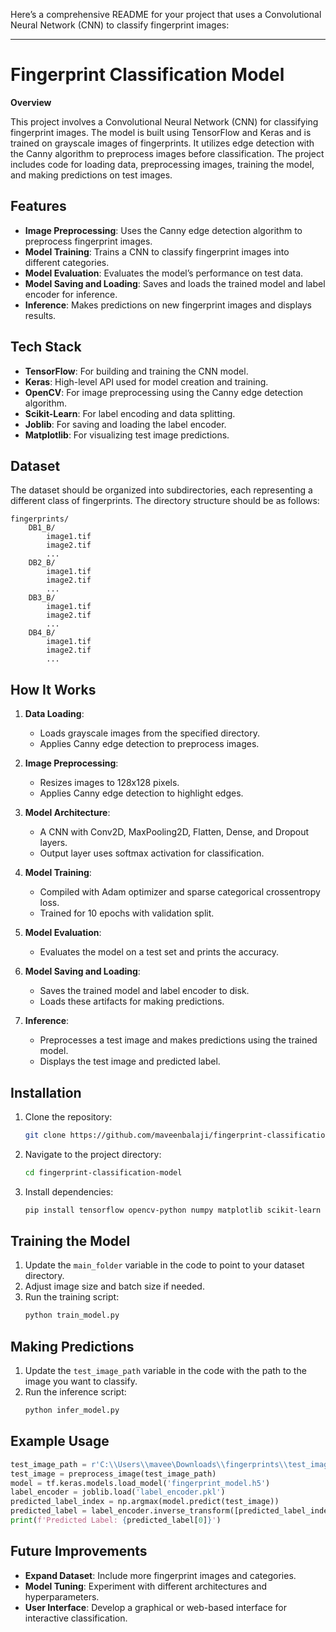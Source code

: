 Here’s a comprehensive README for your project that uses a Convolutional Neural Network (CNN) to classify fingerprint images:

---

# Fingerprint Classification Model

**Overview**

This project involves a Convolutional Neural Network (CNN) for classifying fingerprint images. The model is built using TensorFlow and Keras and is trained on grayscale images of fingerprints. It utilizes edge detection with the Canny algorithm to preprocess images before classification. The project includes code for loading data, preprocessing images, training the model, and making predictions on test images.

## Features

- **Image Preprocessing**: Uses the Canny edge detection algorithm to preprocess fingerprint images.
- **Model Training**: Trains a CNN to classify fingerprint images into different categories.
- **Model Evaluation**: Evaluates the model’s performance on test data.
- **Model Saving and Loading**: Saves and loads the trained model and label encoder for inference.
- **Inference**: Makes predictions on new fingerprint images and displays results.

## Tech Stack

- **TensorFlow**: For building and training the CNN model.
- **Keras**: High-level API used for model creation and training.
- **OpenCV**: For image preprocessing using the Canny edge detection algorithm.
- **Scikit-Learn**: For label encoding and data splitting.
- **Joblib**: For saving and loading the label encoder.
- **Matplotlib**: For visualizing test image predictions.

## Dataset

The dataset should be organized into subdirectories, each representing a different class of fingerprints. The directory structure should be as follows:

```
fingerprints/
    DB1_B/
        image1.tif
        image2.tif
        ...
    DB2_B/
        image1.tif
        image2.tif
        ...
    DB3_B/
        image1.tif
        image2.tif
        ...
    DB4_B/
        image1.tif
        image2.tif
        ...
```

## How It Works

1. **Data Loading**:
   - Loads grayscale images from the specified directory.
   - Applies Canny edge detection to preprocess images.

2. **Image Preprocessing**:
   - Resizes images to 128x128 pixels.
   - Applies Canny edge detection to highlight edges.

3. **Model Architecture**:
   - A CNN with Conv2D, MaxPooling2D, Flatten, Dense, and Dropout layers.
   - Output layer uses softmax activation for classification.

4. **Model Training**:
   - Compiled with Adam optimizer and sparse categorical crossentropy loss.
   - Trained for 10 epochs with validation split.

5. **Model Evaluation**:
   - Evaluates the model on a test set and prints the accuracy.

6. **Model Saving and Loading**:
   - Saves the trained model and label encoder to disk.
   - Loads these artifacts for making predictions.

7. **Inference**:
   - Preprocesses a test image and makes predictions using the trained model.
   - Displays the test image and predicted label.

## Installation

1. Clone the repository:
   ```bash
   git clone https://github.com/maveenbalaji/fingerprint-classification-model.git
   ```

2. Navigate to the project directory:
   ```bash
   cd fingerprint-classification-model
   ```

3. Install dependencies:
   ```bash
   pip install tensorflow opencv-python numpy matplotlib scikit-learn joblib
   ```

## Training the Model

1. Update the `main_folder` variable in the code to point to your dataset directory.
2. Adjust image size and batch size if needed.
3. Run the training script:
   ```bash
   python train_model.py
   ```

## Making Predictions

1. Update the `test_image_path` variable in the code with the path to the image you want to classify.
2. Run the inference script:
   ```bash
   python infer_model.py
   ```

## Example Usage

```python
test_image_path = r'C:\\Users\\mavee\Downloads\\fingerprints\\test_image.tif'
test_image = preprocess_image(test_image_path)
model = tf.keras.models.load_model('fingerprint_model.h5')
label_encoder = joblib.load('label_encoder.pkl')
predicted_label_index = np.argmax(model.predict(test_image))
predicted_label = label_encoder.inverse_transform([predicted_label_index])
print(f'Predicted Label: {predicted_label[0]}')
```

## Future Improvements

- **Expand Dataset**: Include more fingerprint images and categories.
- **Model Tuning**: Experiment with different architectures and hyperparameters.
- **User Interface**: Develop a graphical or web-based interface for interactive classification.

